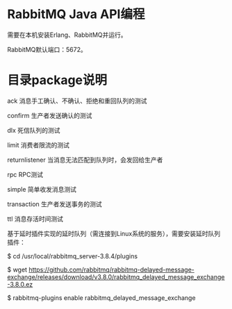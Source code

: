 # RabbitMQ Java API编程
需要在本机安装Erlang、RabbitMQ并运行。

RabbitMQ默认端口：5672。

# 目录package说明
ack  消息手工确认、不确认、拒绝和重回队列的测试

confirm 生产者发送确认的测试

dlx 死信队列的测试

limit 消费者限流的测试

returnlistener 当消息无法匹配到队列时，会发回给生产者

rpc RPC测试

simple 简单收发消息测试

transaction 生产者发送事务的测试

ttl 消息存活时间测试



基于延时插件实现的延时队列（需连接到Linux系统的服务），需要安装延时队列插件：

$ cd /usr/local/rabbitmq_server-3.8.4/plugins

$ wget https://github.com/rabbitmq/rabbitmq-delayed-message-exchange/releases/download/v3.8.0/rabbitmq_delayed_message_exchange-3.8.0.ez

$ rabbitmq-plugins enable rabbitmq_delayed_message_exchange

